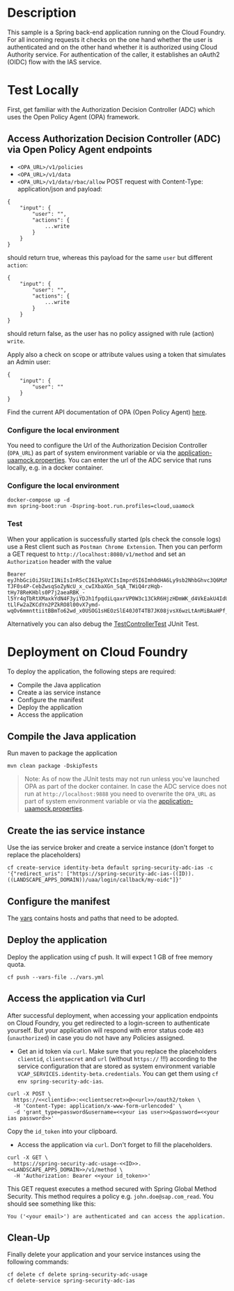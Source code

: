 # Description
This sample is a Spring back-end application running on the Cloud Foundry. 
For all incoming requests it checks on the one hand whether the user is authenticated and on the other hand whether it is authorized using Cloud Authority service. For authentication of the caller, it establishes an oAuth2 (OIDC) flow with the IAS service.

# Test Locally
First, get familiar with the Authorization Decision Controller (ADC) which uses the Open Policy Agent (OPA) framework.

## Access Authorization Decision Controller (ADC) via Open Policy Agent endpoints
* `<OPA_URL>/v1/policies`
* `<OPA_URL>/v1/data`
* `<OPA_URL>/v1/data/rbac/allow` POST request with Content-Type: application/json and payload:
```
{
	"input": {
		"user": "",
		"actions": {
            ...write
        }
	}
}
```
should return true, whereas this payload for the same `user` but different `action`:
```
{
	"input": {
		"user": "",
		"actions": {
            ...write
        }
	}
}
```
should return false, as the user has no policy assigned with rule (action) `write`. 

Apply also a check on scope or attribute values using a token that simulates an Admin user:
```
{
	"input": {
		"user": ""
	}
}
```

Find the current API documentation of OPA (Open Policy Agent) [here](https://www.openpolicyagent.org/docs/latest/rest-api/).


### Configure the local environment
You need to configure the Url of the Authorization Decision Controller (`OPA_URL`) as part of system environment variable or via the [application-uaamock.properties](src/main/resources/application-uaamock.properties). 
You can enter the url of the ADC service that runs locally, e.g. in a docker container.


### Configure the local environment
```
docker-compose up -d
mvn spring-boot:run -Dspring-boot.run.profiles=cloud,uaamock
```

### Test
When your application is successfully started (pls check the console logs) use a Rest client such as `Postman Chrome Extension`. Then you can perform a GET request to `http://localhost:8080/v1/method` and set an `Authorization` header with the value 
```
Bearer eyJhbGciOiJSUzI1NiIsInR5cCI6IkpXVCIsImprdSI6Imh0dHA6Ly9sb2NhbGhvc3Q6MzMxOTUvdG9rZW5fa2V5cyIsImtpZCI6ImxlZ2FjeS10b2tlbi1rZXkifQ.eyJleHRfYXR0ciI6eyJ6ZG4iOiIifSwiemlkIjoidWFhIiwiemRuIjoiIiwiZ3JhbnRfdHlwZSI6InVybjppZXRmOnBhcmFtczpvYXV0aDpncmFudC10eXBlOnNhbWwyLWJlYXJlciIsInVzZXJfbmFtZSI6IkJvYmJ5Iiwib3JpZ2luIjoidXNlcklkcCIsImV4cCI6Njk3NDAzMTYwMCwiaWF0IjoxNTgwOTgwNTk0LCJlbWFpbCI6IkJvYmJ5QHRlc3Qub3JnIiwiY2lkIjoic2Itc3ByaW5nLXNlY3VyaXR5LWFkYy11c2FnZSF0MTQ4NjYifQ.xYjcNcYOIr2He5F70UqO1jU9gqlBmPsuPFgN6ym2gv9t6lDgqGnYJW9LA5qn-TJF0s4P-CebZwsqSoZyNcU_x_cwIXbaXGn_SqA_TWiQ4rzHqb-tHy78ReKHbls0P7j2aeaRBK_-l5Yr4qTbRtXMaxkYdN4F3yiYDJh1fpqdiLqaxrVP0W3c13CkR6HjzHDmWK_d4VkEakU4IdU2UUcYpbyijtYca-tLlFw2aZKCdYn2PZkRO8l00vX7ymd-wqOv6mmnttiitBBmTo62wd_x0USOG1sHEOzSlE40J0T4TB7JK08jvsX6wzLtAnMiBAaHPf_o48YGmHWNNbnGmsW2KQ
```
Alternatively you can also debug the [TestControllerTest](src/test/java/sample.spring.adc/TestControllerTest.java) JUnit Test. 


# Deployment on Cloud Foundry
To deploy the application, the following steps are required:
- Compile the Java application
- Create a ias service instance
- Configure the manifest
- Deploy the application    
- Access the application

## Compile the Java application
Run maven to package the application
```shell
mvn clean package -DskipTests
```

> Note: As of now the JUnit tests may not run unless you've launched OPA as part of the docker container.
> In case the ADC service does not run at `http://localhost:9888` you need to overwrite the `OPA_URL`
> as part of system environment variable or via the [application-uaamock.properties](src/main/resources/application-uaamock.properties). 



## Create the ias service instance
Use the ias service broker and create a service instance (don't forget to replace the placeholders)
```shell
cf create-service identity-beta default spring-security-adc-ias -c '{"redirect_uris": ["https://spring-security-adc-ias-((ID)).((LANDSCAPE_APPS_DOMAIN))/uaa/login/callback/my-oidc"]}'
```

## Configure the manifest
The [vars](../vars.yml) contains hosts and paths that need to be adopted.

## Deploy the application
Deploy the application using cf push. It will expect 1 GB of free memory quota.

```shell
cf push --vars-file ../vars.yml
```

## Access the application via Curl
After successful deployment, when accessing your application endpoints on Cloud Foundry, you get redirected to a login-screen to authenticate yourself. But your application will respond with error status code `403` (`unauthorized`) in case you do not have any Policies assigned.

- Get an id token via `curl`. Make sure that you replace the placeholders `clientid`, `clientsecret` and `url` (without `https://` !!!) according to the service configuration that are stored as system environment variable `VCAP_SERVICES.identity-beta.credentials`. You can get them using `cf env spring-security-adc-ias`. 

```
curl -X POST \
  https://<<clientid>>:<<clientsecret>>@<<url>>/oauth2/token \
  -H 'Content-Type: application/x-www-form-urlencoded' \
  -d 'grant_type=password&username=<<your ias user>>&password=<<your ias password>>'
```

Copy the `id_token` into your clipboard.

- Access the application via `curl`. Don't forget to fill the placeholders.
```
curl -X GET \
  https://spring-security-adc-usage-<<ID>>.<<LANDSCAPE_APPS_DOMAIN>>/v1/method \
  -H 'Authorization: Bearer <<your id_token>>'
```

This GET request executes a method secured with Spring Global Method Security. 
This method requires a policy e.g. `john.doe@sap.com_read`. You should see something like this:
```
You ('<your email>') are authenticated and can access the application.
```


## Clean-Up
Finally delete your application and your service instances using the following commands:
```
cf delete cf delete spring-security-adc-usage
cf delete-service spring-security-adc-ias
```
